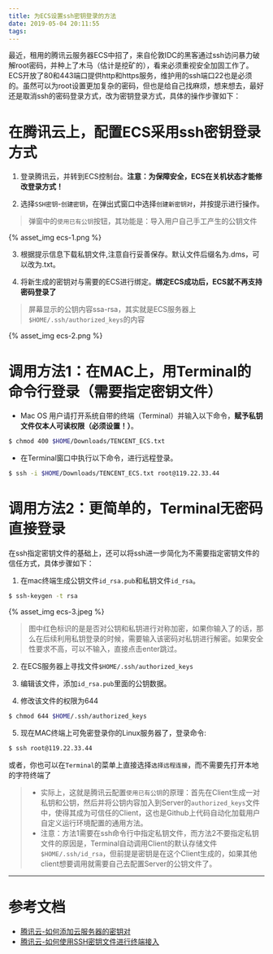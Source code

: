 ```yaml
---
title: 为ECS设置ssh密钥登录的方法
date: 2019-05-04 20:11:55
tags:
---
```


最近，租用的腾讯云服务器ECS中招了，来自伦敦IDC的黑客通过ssh访问暴力破解root密码，并种上了木马（估计是挖矿的），看来必须重视安全加固工作了。 
ECS开放了80和443端口提供http和https服务，维护用的ssh端口22也是必须的。虽然可以为root设置更加复杂的密码，但也是给自己找麻烦，想来想去，最好还是取消ssh的密码登录方式，改为密钥登录方式，具体的操作步骤如下：

# 在腾讯云上，配置ECS采用ssh密钥登录方式

1. 登录腾讯云，并转到ECS控制台。**注意：为保障安全，ECS在关机状态才能修改登录方式！**

2. 选择`SSH密钥`-`创建密钥`，在弹出式窗口中选择`创建新密钥对`，并按提示进行操作。

> 弹窗中的`使用已有公钥`按钮，其功能是：导入用户自己手工产生的公钥文件

{% asset_img ecs-1.png %}

3. 根据提示信息下载私钥文件,注意自行妥善保存。默认文件后缀名为.dms，可以改为.txt。

4. 将新生成的密钥对与需要的ECS进行绑定。**绑定ECS成功后，ECS就不再支持密码登录了**

> 屏幕显示的公钥内容ssa-rsa，其实就是ECS服务器上`$HOME/.ssh/authorized_keys`的内容

{% asset_img ecs-2.png %}

# 调用方法1：在MAC上，用Terminal的命令行登录（需要指定密钥文件）

- Mac OS 用户请打开系统自带的终端（Terminal）并输入以下命令，**赋予私钥文件仅本人可读权限（必须设置！）**。

``` bash
$ chmod 400 $HOME/Downloads/TENCENT_ECS.txt
```

- 在Terminal窗口中执行以下命令，进行远程登录。

``` bash
$ ssh -i $HOME/Downloads/TENCENT_ECS.txt root@119.22.33.44
```

# 调用方法2：更简单的，Terminal无密码直接登录

在ssh指定密钥文件的基础上，还可以将ssh进一步简化为不需要指定密钥文件的信任方式，具体步骤如下：

1. 在mac终端生成公钥文件`id_rsa.pub`和私钥文件`id_rsa`。

``` bash
$ ssh-keygen -t rsa
```

{% asset_img ecs-3.jpeg %}

> 图中红色标识的是是否对公钥和私钥进行对称加密，如果你输入了的话，那么在后续利用私钥登录的时候，需要输入该密码对私钥进行解密。如果安全性要求不高，可以不输入，直接点击enter跳过。

2. 在ECS服务器上寻找文件`$HOME/.ssh/authorized_keys`

3. 编辑该文件，添加`id_rsa.pub`里面的公钥数据。

4. 修改该文件的权限为644

``` bash
$ chmod 644 $HOME/.ssh/authorized_keys
```

5. 现在MAC终端上可免密登录你的Linux服务器了，登录命令:

``` bash
$ ssh root@119.22.33.44
```

或者，你也可以在`Terminal`的菜单上直接选择`选择远程连接`，而不需要先打开本地的字符终端了

> - 实际上，这就是腾讯云配置`使用已有公钥`的原理：首先在Client生成一对私钥和公钥，然后并将公钥内容加入到Server的`authorized_keys`文件中，使得其成为可信任的Client，这也是Github上代码自动化加载用户自定义运行环境配置的通用方法。
> - 注意：方法1需要在ssh命令行中指定私钥文件，而方法2不要指定私钥文件的原因是，Terminal自动调用Client的默认存储文件`$HOME/.ssh/id_rsa`，但前提是密钥是在这个Client生成的，如果其他client想要调用就需要自己去配置Server的公钥文件了。

---
# 参考文档

- [腾讯云-如何添加云服务器的密钥对](https://cloud.tencent.com/document/product/213/16691#1.-创建密钥)
- [腾讯云-如何使用SSH密钥文件进行终端接入](https://cloud.tencent.com/document/product/213/5436#.E4.BD.BF.E7.94.A8-ssh-.E7.99.BB.E5.BD.95.EF.BC.88.E6.9C.AC.E5.9C.B0.E7.B3.BB.E7.BB.9F.E4.B8.BA-linux.2Fmac-os.EF.BC.89)